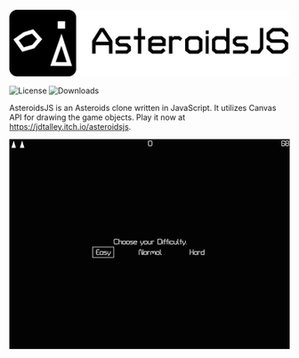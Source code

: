 ![Logo](img/logo-text.png)

![License](https://img.shields.io/github/license/jdtalley/asteroidsjs) ![Downloads](https://img.shields.io/github/downloads/JDTalley/AsteroidsJS/total)

AsteroidsJS is an Asteroids clone written in JavaScript. It utilizes Canvas API for drawing the game objects. Play it now at https://jdtalley.itch.io/asteroidsjs.

[![GIF demo](img/ajsgif1.gif)](https://jdtalley.itch.io/asteroidsjs)

